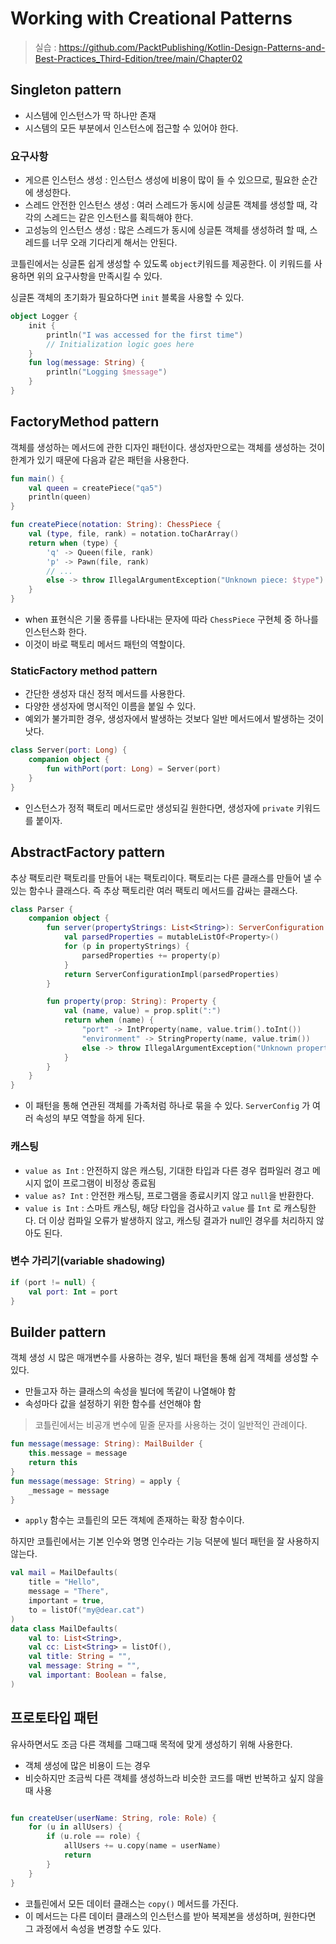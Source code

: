 # Working with Creational Patterns

> 실습 : https://github.com/PacktPublishing/Kotlin-Design-Patterns-and-Best-Practices_Third-Edition/tree/main/Chapter02

## Singleton pattern

- 시스템에 인스턴스가 딱 하나만 존재
- 시스템의 모든 부분에서 인스턴스에 접근할 수 있어야 한다.


### 요구사항

- 게으른 인스턴스 생성 : 인스턴스 생성에 비용이 많이 들 수 있으므로, 필요한 순간에 생성한다.
- 스레드 안전한 인스턴스 생성 : 여러 스레드가 동시에 싱글톤 객체를 생성할 때, 각각의 스레드는 같은 인스턴스를 획득해야 한다.
- 고성능의 인스턴스 생성 : 많은 스레드가 동시에 싱글톤 객체를 생성하려 할 때, 스레드를 너무 오래 기다리게 해서는 안된다.

코틀린에서는 싱글톤 쉽게 생성할 수 있도록 `object`키워드를 제공한다. 이 키워드를 사용하면 위의 요구사항을 만족시킬 수 있다.

싱글톤 객체의 초기화가 필요하다면 `init` 블록을 사용할 수 있다.

```kotlin
object Logger {
    init {
        println("I was accessed for the first time")
        // Initialization logic goes here
    }
    fun log(message: String) {
        println("Logging $message")
    }
}
```

## FactoryMethod pattern

객체를 생성하는 메서드에 관한 디자인 패턴이다. 생성자만으로는 객체를 생성하는 것이 한계가 있기 때문에 다음과 같은 패턴을 사용한다.

```kotlin
fun main() {
    val queen = createPiece("qa5")
    println(queen)
}

fun createPiece(notation: String): ChessPiece {
    val (type, file, rank) = notation.toCharArray()
    return when (type) {
        'q' -> Queen(file, rank)
        'p' -> Pawn(file, rank)
        // ...
        else -> throw IllegalArgumentException("Unknown piece: $type")
    }
}
```
- when 표현식은 기물 종류를 나타내는 문자에 따라 `ChessPiece` 구현체 중 하나를 인스턴스화 한다.
- 이것이 바로 팩토리 메서드 패턴의 역할이다.

### StaticFactory method pattern

- 간단한 생성자 대신 정적 메서드를 사용한다.
- 다양한 생성자에 명시적인 이름을 붙일 수 있다.
- 예외가 불가피한 경우, 생성자에서 발생하는 것보다 일반 메서드에서 발생하는 것이 낫다.

```kotlin
class Server(port: Long) {
    companion object {
        fun withPort(port: Long) = Server(port)
    }
}
```

- 인스턴스가 정적 팩토리 메서드로만 생성되길 원한다면, 생성자에 `private` 키워드를 붙이자.

## AbstractFactory pattern

추상 팩토리란 팩토리를 만들어 내는 팩토리이다. 팩토리는 다른 클래스를 만들어 낼 수 있는 함수나 클래스다. 즉 추상 팩토리란 여러 팩토리 메서드를 감싸는 클래스다.

```kotlin
class Parser {
    companion object {
        fun server(propertyStrings: List<String>): ServerConfiguration {
            val parsedProperties = mutableListOf<Property>()
            for (p in propertyStrings) {
                parsedProperties += property(p)
            }
            return ServerConfigurationImpl(parsedProperties)
        }

        fun property(prop: String): Property {
            val (name, value) = prop.split(":")
            return when (name) {
                "port" -> IntProperty(name, value.trim().toInt())
                "environment" -> StringProperty(name, value.trim())
                else -> throw IllegalArgumentException("Unknown property: $name")
            }
        }
    }
}
```

- 이 패턴을 통해 연관된 객체를 가족처럼 하나로 묶을 수 있다. `ServerConfig` 가 여러 속성의 부모 역할을 하게 된다.

### 캐스팅

- `value as Int` : 안전하지 않은 캐스팅, 기대한 타입과 다른 경우 컴파일러 경고 메시지 없이 프로그램이 비정상 종료됨
- `value as? Int` : 안전한 캐스팅, 프로그램을 종료시키지 않고 `null`을 반환한다.
- `value is Int` : 스마트 캐스팅, 해당 타입을 검사하고 `value` 를 `Int` 로 캐스팅한다. 더 이상 컴파일 오류가 발생하지 않고, 캐스팅 결과가 null인 경우를 처리하지 않아도 된다.

### 변수 가리기(variable shadowing)

```kotlin
if (port != null) {
    val port: Int = port
}
```

## Builder pattern

객체 생성 시 많은 매개변수를 사용하는 경우, 빌더 패턴을 통해 쉽게 객체를 생성할 수 있다.

- 만들고자 하는 클래스의 속성을 빌더에 똑같이 나열해야 함
- 속성마다 값을 설정하기 위한 함수를 선언해야 함

> 코틀린에서는 비공개 변수에 밑줄 문자를 사용하는 것이 일반적인 관례이다.

```kotlin
fun message(message: String): MailBuilder {
    this.message = message
    return this
}
fun message(message: String) = apply {
    _message = message
}
```

- `apply` 함수는 코틀린의 모든 객체에 존재하는 확장 함수이다.

하지만 코틀린에서는 기본 인수와 명명 인수라는 기능 덕분에 빌더 패턴을 잘 사용하지 않는다.

```kotlin
val mail = MailDefaults(
    title = "Hello",
    message = "There",
    important = true,
    to = listOf("my@dear.cat")
)
data class MailDefaults(
    val to: List<String>,
    val cc: List<String> = listOf(),
    val title: String = "",
    val message: String = "",
    val important: Boolean = false,
) 
```

## 프로토타입 패턴

유사하면서도 조금 다른 객체를 그때그때 목적에 맞게 생성하기 위해 사용한다.

- 객체 생성에 많은 비용이 드는 경우
- 비슷하지만 조금씩 다른 객체를 생성하느라 비슷한 코드를 매번 반복하고 싶지 않을 때 사용

```kotlin

fun createUser(userName: String, role: Role) {
    for (u in allUsers) {
        if (u.role == role) {
            allUsers += u.copy(name = userName)
            return
        }
    }
}
```

- 코틀린에서 모든 데이터 클래스는 `copy()` 메서드를 가진다.
- 이 메서드는 다른 데이터 클래스의 인스턴스를 받아 복제본을 생성하며, 원한다면 그 과정에서 속성을 변경할 수도 있다.
